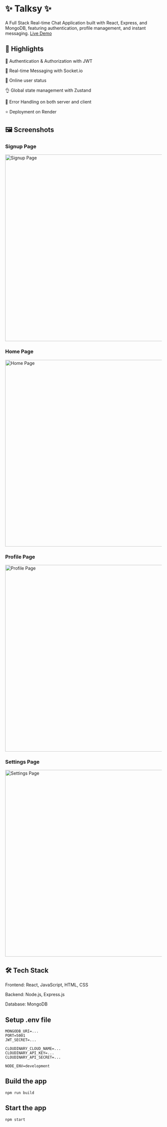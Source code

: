 # ✨ Talksy ✨
A Full Stack Real-time Chat Application built with React, Express, and MongoDB, featuring authentication, profile management, and instant messaging.
[Live Demo](https://talksy-z6ya.onrender.com)

## 🚀 Highlights

🎃 Authentication & Authorization with JWT

👾 Real-time Messaging with Socket.io

🚀 Online user status

👌 Global state management with Zustand

🐞 Error Handling on both server and client

⭐ Deployment on Render


## 🖼 Screenshots

### Signup Page
<img width="800" height="600" alt="Signup Page" src="https://github.com/user-attachments/assets/488e7065-c518-45ae-8267-0309e062bb45" />

### Home Page
<img width="800" height="600" alt="Home Page" src="https://github.com/user-attachments/assets/adf9bd21-e0d8-45e8-8dc4-117c471470c4" />

### Profile Page
<img width="800" height="600" alt="Profile Page" src="https://github.com/user-attachments/assets/6542e1d6-b89f-4fde-94ec-373c08729d7b" />

### Settings Page
<img width="800" height="600" alt="Settings Page" src="https://github.com/user-attachments/assets/c0b60b30-396b-4b06-8f41-707773e75844" />


## 🛠 Tech Stack

Frontend: React, JavaScript, HTML, CSS

Backend: Node.js, Express.js

Database: MongoDB


## Setup .env file
```
MONGODB_URI=...
PORT=5001
JWT_SECRET=...

CLOUDINARY_CLOUD_NAME=...
CLOUDINARY_API_KEY=...
CLOUDINARY_API_SECRET=...

NODE_ENV=development
```

## Build the app
```
npm run build
```

## Start the app
```
npm start
```
